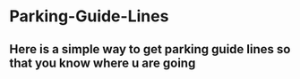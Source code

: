 # Parking-Guide-Lines

## Here is a simple way to get parking guide lines so that you know where u are going
